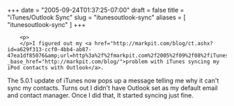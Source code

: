 +++
date = "2005-09-24T01:37:25-07:00"
draft = false
title = "iTunes/Outlook Sync"
slug = "itunesoutlook-sync"
aliases = [
	"itunesoutlook-sync"
]
+++

        
		<p>
		</p>I figured out my <a href="http://markpit.com/blog/ct.ashx?id=a629f313-ccf0-4bb4-ab87-47ea1df85076&amp;url=http%3a%2f%2fmarkpit.com%2f2005%2f09%2f08%2fiTunes50AndOutlookSyncing.aspx" _base_href="http://markpit.com/blog/">problem with iTunes syncing my iPod contacts with Outlook</a>.
The 5.0.1 update of iTunes now pops up a message telling me why it
can't sync my contacts. Turns out I didn't have Outlook set as my
default email and contact manager. Once I did that, It started syncing
just fine.
      